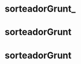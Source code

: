 # sorteadorGrunt_
# sorteadorGrunt
# sorteadorGrunt


<!-- Enviando atividade "Pratique" como projeto o Sorteador -->